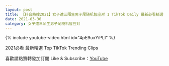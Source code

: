 ```yaml
---
layout: post
title: 【抖音熱搜2021】女子遭三陌生男子尾随机智应对 1 TikTok Daily 最新必看精選合集2021 03 30
date: 2021-03-30
category: 女子遭三陌生男子尾随机智应对
---
```


{% include youtube-video.html id="4pE9uxYiPLI" %}

2021必看 最新精選 Top TikTok Trending Clips

喜歡請點贊轉發加訂閱 Like & Subscribe：[YouTube](https://www.youtube.com/channel/UCAoR7VcanIPd04uEq_GIylA/videos)

